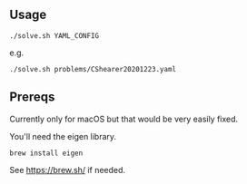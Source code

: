 
## Usage

```
./solve.sh YAML_CONFIG
```

e.g.
```
./solve.sh problems/CShearer20201223.yaml
```


## Prereqs

Currently only for macOS but that would be very easily fixed.

You'll need the eigen library.

```
brew install eigen
```

See https://brew.sh/ if needed.
